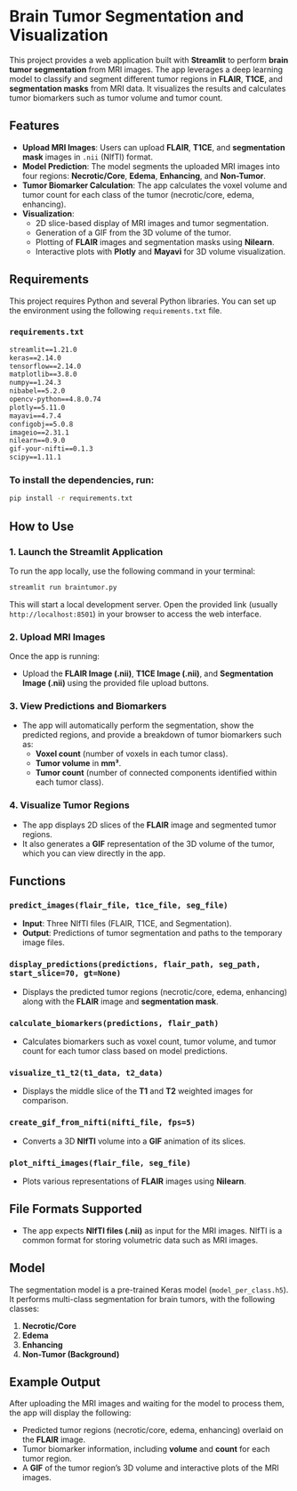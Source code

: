

# Brain Tumor Segmentation and Visualization

This project provides a web application built with **Streamlit** to perform **brain tumor segmentation** from MRI images. The app leverages a deep learning model to classify and segment different tumor regions in **FLAIR**, **T1CE**, and **segmentation masks** from MRI data. It visualizes the results and calculates tumor biomarkers such as tumor volume and tumor count.

## Features

- **Upload MRI Images**: Users can upload **FLAIR**, **T1CE**, and **segmentation mask** images in `.nii` (NIfTI) format.
- **Model Prediction**: The model segments the uploaded MRI images into four regions: **Necrotic/Core**, **Edema**, **Enhancing**, and **Non-Tumor**.
- **Tumor Biomarker Calculation**: The app calculates the voxel volume and tumor count for each class of the tumor (necrotic/core, edema, enhancing).
- **Visualization**: 
  - 2D slice-based display of MRI images and tumor segmentation.
  - Generation of a GIF from the 3D volume of the tumor.
  - Plotting of **FLAIR** images and segmentation masks using **Nilearn**.
  - Interactive plots with **Plotly** and **Mayavi** for 3D volume visualization.

## Requirements

This project requires Python and several Python libraries. You can set up the environment using the following `requirements.txt` file.

### `requirements.txt`

```txt
streamlit==1.21.0
keras==2.14.0
tensorflow==2.14.0
matplotlib==3.8.0
numpy==1.24.3
nibabel==5.2.0
opencv-python==4.8.0.74
plotly==5.11.0
mayavi==4.7.4
configobj==5.0.8
imageio==2.31.1
nilearn==0.9.0
gif-your-nifti==0.1.3
scipy==1.11.1
```

### To install the dependencies, run:

```bash
pip install -r requirements.txt
```

## How to Use

### 1. Launch the Streamlit Application
To run the app locally, use the following command in your terminal:

```bash
streamlit run braintumor.py
```

This will start a local development server. Open the provided link (usually `http://localhost:8501`) in your browser to access the web interface.

### 2. Upload MRI Images
Once the app is running:
- Upload the **FLAIR Image (.nii)**, **T1CE Image (.nii)**, and **Segmentation Image (.nii)** using the provided file upload buttons.
  
### 3. View Predictions and Biomarkers
- The app will automatically perform the segmentation, show the predicted regions, and provide a breakdown of tumor biomarkers such as:
  - **Voxel count** (number of voxels in each tumor class).
  - **Tumor volume** in **mm³**.
  - **Tumor count** (number of connected components identified within each tumor class).

### 4. Visualize Tumor Regions
- The app displays 2D slices of the **FLAIR** image and segmented tumor regions.
- It also generates a **GIF** representation of the 3D volume of the tumor, which you can view directly in the app.

## Functions

### `predict_images(flair_file, t1ce_file, seg_file)`
- **Input**: Three NIfTI files (FLAIR, T1CE, and Segmentation).
- **Output**: Predictions of tumor segmentation and paths to the temporary image files.

### `display_predictions(predictions, flair_path, seg_path, start_slice=70, gt=None)`
- Displays the predicted tumor regions (necrotic/core, edema, enhancing) along with the **FLAIR** image and **segmentation mask**.

### `calculate_biomarkers(predictions, flair_path)`
- Calculates biomarkers such as voxel count, tumor volume, and tumor count for each tumor class based on model predictions.

### `visualize_t1_t2(t1_data, t2_data)`
- Displays the middle slice of the **T1** and **T2** weighted images for comparison.

### `create_gif_from_nifti(nifti_file, fps=5)`
- Converts a 3D **NIfTI** volume into a **GIF** animation of its slices.

### `plot_nifti_images(flair_file, seg_file)`
- Plots various representations of **FLAIR** images using **Nilearn**.

## File Formats Supported
- The app expects **NIfTI files (.nii)** as input for the MRI images. NIfTI is a common format for storing volumetric data such as MRI images.

## Model

The segmentation model is a pre-trained Keras model (`model_per_class.h5`). It performs multi-class segmentation for brain tumors, with the following classes:

1. **Necrotic/Core**
2. **Edema**
3. **Enhancing**
4. **Non-Tumor (Background)**

## Example Output

After uploading the MRI images and waiting for the model to process them, the app will display the following:
- Predicted tumor regions (necrotic/core, edema, enhancing) overlaid on the **FLAIR** image.
- Tumor biomarker information, including **volume** and **count** for each tumor region.
- A **GIF** of the tumor region’s 3D volume and interactive plots of the MRI images.




